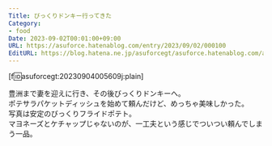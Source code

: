 ```yaml
---
Title: びっくりドンキー行ってきた
Category:
- food
Date: 2023-09-02T00:01:00+09:00
URL: https://asuforce.hatenablog.com/entry/2023/09/02/000100
EditURL: https://blog.hatena.ne.jp/asuforcegt/asuforce.hatenablog.com/atom/entry/820878482964476137
---
```


[f:id:asuforcegt:20230904005609j:plain]

豊洲まで妻を迎えに行き、その後びっくりドンキーへ。  
ポテサラパケットディッシュを始めて頼んだけど、めっちゃ美味しかった。  
写真は安定のびっくりフライドポテト。  
マヨネーズとケチャップじゃないのが、一工夫という感じでついつい頼んでしまう一品。
